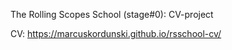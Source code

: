 The Rolling Scopes School (stage#0): CV-project

CV:
https://marcuskordunski.github.io/rsschool-cv/
